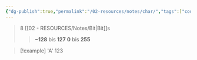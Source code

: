 ```yaml
---
{"dg-publish":true,"permalink":"/02-resources/notes/char/","tags":["code","speicher"],"noteIcon":"","updated":"2025-07-12T13:31:41.324+02:00"}
---
```


>8 [[02 - RESOURCES/Notes/Bit\|Bit]]s
>>**−128** bis **127**
>>**0** bis **255**

>[!example] 
>'A'
>123
>
